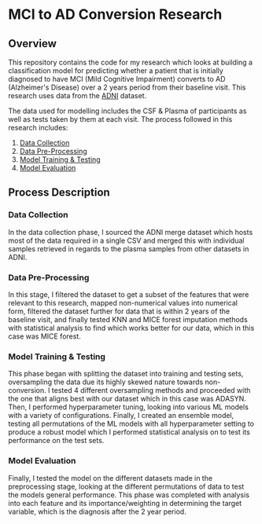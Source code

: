 # MCI to AD Conversion Research

## Overview
This repository contains the code for my research which looks at building a 
classification model for predicting whether a patient that is initially diagnosed to 
have MCI (Mild Cognitive Impairment) converts to AD (Alzheimer's Disease) over a 2 years
period from their baseline visit. This research uses data from the 
[ADNI](https://adni.loni.usc.edu/) dataset.

The data used for modelling includes the CSF & Plasma of participants as well as tests 
taken by them at each visit. The process followed in this research includes:
1. [Data Collection](#data-collection)
2. [Data Pre-Processing](#data-pre-processing)
3. [Model Training & Testing](#model-training--testing)
4. [Model Evaluation](#model-evaluation)

## Process Description

### <a name="data-collection"></a>Data Collection
In the data collection phase, I sourced the ADNI merge dataset which hosts most of the 
data required in a single CSV and merged this with individual samples retrieved in 
regards to the plasma samples from other datasets in ADNI.

### <a name="data-pre-processing"></a>Data Pre-Processing
In this stage, I filtered the dataset to get a subset of the features that were relevant
to this research, mapped non-numerical values into numerical form, filtered the dataset
further for data that is within 2 years of the baseline visit, and finally tested KNN 
and MICE forest imputation methods with statistical analysis to find which works better 
for our data, which in this case was MICE forest.

### <a name="model-training--testing"></a>Model Training & Testing
This phase began with splitting the dataset into training and testing sets, oversampling
the data due its highly skewed nature towards non-conversion. I tested 4 different 
oversampling methods and proceeded with the one that aligns best with our dataset which 
in this case was ADASYN. Then, I performed hyperparameter tuning, looking into various 
ML models with a variety of configurations. Finally, I created an ensemble model, 
testing all permutations of the ML models with all hyperparameter setting to produce a 
robust model which I performed statistical analysis on to test its performance on the 
test sets.

### <a name="model-evaluation"></a>Model Evaluation
Finally, I tested the model on the different datasets made in the preprocessing stage, 
looking at the different permutations of data to test the models general performance. 
This phase was completed with analysis into each feature and its importance/weighting in
determining the target variable, which is the diagnosis after the 2 year period. 